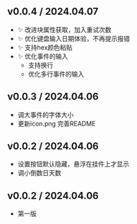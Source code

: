 ## v0.0.4 / 2024.04.07
- ✨ 改进块属性获取，加入重试次数
- ✨ 优化键盘输入日期体验，不再提示报错
- ✨ 支持hex颜色粘贴
- ✨ 优化事件的输入
  - 支持换行
  - 优化多行事件的输入

## v0.0.3 / 2024.04.06
- 调大事件的字体大小
- 更新icon.png
  完善README

## v0.0.2 / 2024.04.06 
- 设置按钮默认隐藏，悬浮在挂件上才显示
- 调小倒数日天数
## v0.0.2 / 2024.04.06 
- 第一版
